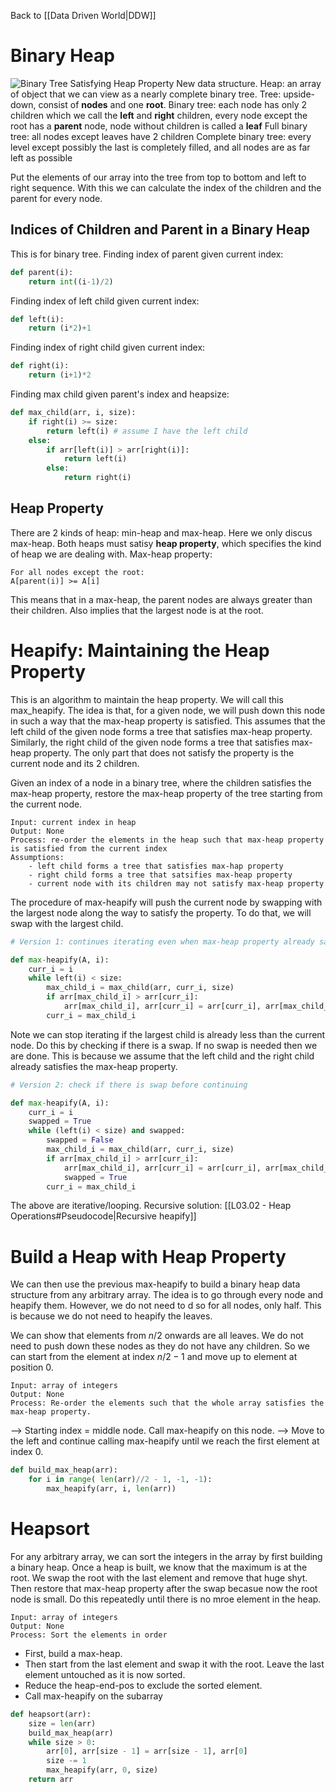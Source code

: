 Back to [[Data Driven World|DDW]]
# Binary Heap
![Binary Tree Satisfying Heap Property](https://www.dropbox.com/s/zmy2r3hbte1twc3/Binary_Heap.png?raw=1)
New data structure.
Heap: an array of object that we can view as a nearly complete binary tree.
Tree: upside-down, consist of **nodes** and one **root**.
Binary tree: each node has only 2 children which we call the **left** and **right** children, every node except the root has a **parent** node, node without children is called a **leaf**
Full binary tree: all nodes except leaves have 2 children
Complete binary tree: every level except possibly the last is completely filled, and all nodes are as far left as possible

Put the elements of our array into the tree from top to bottom and left to right sequence. With this we can calculate the index of the children and the parent for every node.
## Indices of Children and Parent in a Binary Heap
This is for binary tree.
Finding index of parent given current index:
```py
def parent(i):
	return int((i-1)/2)
```
Finding index of left child given current index:
```py
def left(i):
	return (i*2)+1
```
Finding index of right child given current index:
```py
def right(i):
	return (i+1)*2
```
Finding max child given parent's index and heapsize:
```py
def max_child(arr, i, size):
	if right(i) >= size:
		return left(i) # assume I have the left child
	else:
		if arr[left(i)] > arr[right(i)]:
			return left(i)
		else:
			return right(i)
```

## Heap Property
There are 2 kinds of heap: min-heap and max-heap. Here we only discus max-heap.
Both heaps must satisy **heap property**, which specifies the kind of heap we are dealing with.
Max-heap property:
```
For all nodes except the root:
A[parent(i)] >= A[i]
```
This means that in a max-heap, the parent nodes are always greater than their children.
Also implies that the largest node is at the root.
# Heapify: Maintaining the Heap Property
This is an algorithm to maintain the heap property. We will call this max_heapify.
The idea is that, for a given node, we will push down this node in such a way that the max-heap property is satisfied.
This assumes that the left child of the given node forms a tree that satisfies max-heap property. Similarly, the right child of the given node forms a tree that satisfies max-heap property.
The only part that does not satisfy the property is the current node and its 2 children.

Given an index of a node in a binary tree, where the children satisfies the max-heap property, restore the max-heap property of the tree starting from the current node.
```
Input: current index in heap
Output: None
Process: re-order the elements in the heap such that max-heap property is satisfied from the current index
Assumptions:
	- left child forms a tree that satisfies max-hap property
	- right child forms a tree that satsifies max-heap property
	- current node with its children may not satisfy max-heap property
```
The procedure of max-heapify will push the current node by swapping with the largest node along the way to satisfy the property. To do that, we will swap with the largest child.
```py
# Version 1: continues iterating even when max-heap property already satisfied

def max-heapify(A, i):
	curr_i = i
	while left(i) < size:
		max_child_i = max_child(arr, curr_i, size)
		if arr[max_child_i] > arr[curr_i]:
			arr[max_child_i], arr[curr_i] = arr[curr_i], arr[max_child_i]
		curr_i = max_child_i
```
Note we can stop iterating if the largest child is already less than the current node. Do this by checking if there is a swap. If no swap is needed then we are done. This is because we assume that the left child and the right child already satisfies the max-heap property.
```py
# Version 2: check if there is swap before continuing

def max-heapify(A, i):
	curr_i = i
	swapped = True
	while (left(i) < size) and swapped:
		swapped = False
		max_child_i = max_child(arr, curr_i, size)
		if arr[max_child_i] > arr[curr_i]:
			arr[max_child_i], arr[curr_i] = arr[curr_i], arr[max_child_i]
			swapped = True
		curr_i = max_child_i
```

The above are iterative/looping.
Recursive solution:
[[L03.02 - Heap Operations#Pseudocode|Recursive heapify]]

# Build a Heap with Heap Property
We can then use the previous max-heapify to build a binary heap data structure from any arbitrary array. The idea is to go through every node and heapify them. However, we do not need to d so for all nodes, only half. This is because we do not need to heapify the leaves.

We can show that elements from $n/2$ onwards are all leaves. We do not need to push down these nodes as they do not have any children. So we can start from the element at index $n/2 - 1$ and move up to element at position 0.
```
Input: array of integers
Output: None
Process: Re-order the elements such that the whole array satisfies the max-heap property.
```
--> Starting index = middle node. Call max-heapify on this node.
--> Move to the left and continue calling max-heapify until we reach the first element at index 0.
```py
def build_max_heap(arr):
	for i in range( len(arr)//2 - 1, -1, -1):
		max_heapify(arr, i, len(arr))
```

# Heapsort
For any arbitrary array, we can sort the integers in the array by first building a binary heap.
Once a heap is built, we know that the maximum is at the root.
We swap the root with the last element and remove that huge shyt.
Then restore that max-heap property after the swap becasue now the root node is small.
Do this repeatedly until there is no mroe element in the heap.
```
Input: array of integers
Output: None
Process: Sort the elements in order
```
- First, build a max-heap.
- Then start from the last element and swap it with the root. Leave the last element untouched as it is now sorted.
- Reduce the heap-end-pos to exclude the sorted element.
- Call max-heapify on the subarray
```py
def heapsort(arr):
	size = len(arr)
	build_max_heap(arr)
	while size > 0:
		arr[0], arr[size - 1] = arr[size - 1], arr[0]
		size -= 1
		max_heapify(arr, 0, size)
	return arr
```